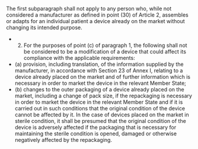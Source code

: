 The first  subparagraph shall not apply to any person who, while not considered a manufacturer as defined in point (30) of  Article  2,  assembles  or  adapts  for  an  individual  patient  a  device  already  on  the  market  without  changing  its  intended purpose.
- 2. For  the purposes of point (c) of paragraph 1, the following shall not be considered to be a modification of a device that could affect its compliance with the applicable requirements:
- (a)   provision,  including  translation,  of  the  information  supplied  by  the  manufacturer,  in  accordance  with  Section  23  of Annex I, relating to a device already placed on the market and of further  information which is necessary in order  to market the device in the relevant Member State;
- (b)   changes  to  the  outer  packaging  of  a  device  already  placed  on  the  market,  including  a  change  of  pack  size,  if  the repackaging  is  necessary  in  order  to  market  the  device  in  the  relevant  Member  State  and  if  it  is  carried  out  in  such conditions  that  the  original  condition  of  the  device  cannot  be  affected  by  it.  In  the  case  of  devices  placed  on  the market  in  sterile  condition,  it  shall  be  presumed  that  the  original  condition  of  the  device  is  adversely  affected  if  the packaging that is necessary for  maintaining the sterile condition is opened, damaged or otherwise negatively affected by the repackaging. 